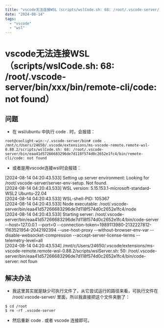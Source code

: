 ```yaml
---
title: "vscode无法连接WSL（scripts/wslCode.sh: 68: /root/.vscode-server/bin/xxx/bin/remote-cli/code: not found）"
date: "2024-08-14"
tags: 
  - "vscode"
  - "wsl"
---
```

# vscode无法连接WSL（scripts/wslCode.sh: 68: /root/.vscode-server/bin/xxx/bin/remote-cli/code: not found）

## 问题

- 在 wsl/ubuntu 中执行 code . 时，会报错：

```
root@coolight-win:~/.vscode-server/bin# code .
/mnt/c/Users/24650/.vscode/extensions/ms-vscode-remote.remote-wsl-0.88.2/scripts/wslCode.sh: 68: /root/.vscode-server/bin/eaa41d57266683296de7d118f574d0c2652e1fc4/bin/remote-cli/code: not found
```

- 或者是用vscode连接wsl时会报错：

\[2024-08-14 04:20:43.533\] Setting up server environment: Looking for /root/.vscode-server/server-env-setup. Not found.  
\[2024-08-14 04:20:43.533\] WSL version: 5.15.153.1-microsoft-standard-WSL2 Ubuntu-22.04  
\[2024-08-14 04:20:43.533\] WSL-shell-PID: 105367  
\[2024-08-14 04:20:43.533\] Node executable: /root/.vscode-server/bin/eaa41d57266683296de7d118f574d0c2652e1fc4/node  
\[2024-08-14 04:20:43.533\] Starting server: /root/.vscode-server/bin/eaa41d57266683296de7d118f574d0c2652e1fc4/bin/code-server --host=127.0.0.1 --port=0 --connection-token=1989113980-2132227812-1163521954-2042192394 --use-host-proxy --without-browser-env-var --disable-websocket-compression --accept-server-license-terms --telemetry-level=all  
\[2024-08-14 04:20:43.534\] /mnt/c/Users/24650/.vscode/extensions/ms-vscode-remote.remote-wsl-0.88.2/scripts/wslServer.sh: 50: /root/.vscode-server/bin/eaa41d57266683296de7d118f574d0c2652e1fc4/bin/code-server: not foun

## 解决办法

- 我这里其实就是缺少可执行文件了，从它尝试运行的路径来看，可执行文件在 /root/.vscode-server/ 里面，所以我直接把这个文件夹删了：

```
$ cd /root
$ rm -rf .vscode-server
```

- 然后重新 code . 或者 vscode 连接即可。
